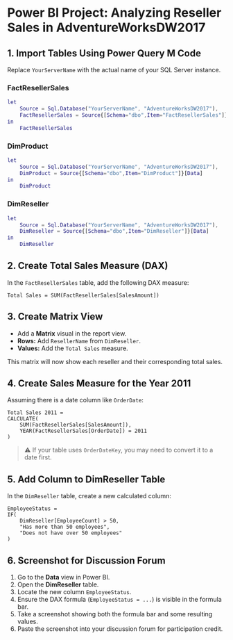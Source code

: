 # Power BI Project: Analyzing Reseller Sales in AdventureWorksDW2017

## 1. Import Tables Using Power Query M Code

Replace `YourServerName` with the actual name of your SQL Server instance.

### FactResellerSales

```m
let
    Source = Sql.Database("YourServerName", "AdventureWorksDW2017"),
    FactResellerSales = Source{[Schema="dbo",Item="FactResellerSales"]}[Data]
in
    FactResellerSales
```

### DimProduct

```m
let
    Source = Sql.Database("YourServerName", "AdventureWorksDW2017"),
    DimProduct = Source{[Schema="dbo",Item="DimProduct"]}[Data]
in
    DimProduct
```

### DimReseller

```m
let
    Source = Sql.Database("YourServerName", "AdventureWorksDW2017"),
    DimReseller = Source{[Schema="dbo",Item="DimReseller"]}[Data]
in
    DimReseller
```

## 2. Create Total Sales Measure (DAX)

In the `FactResellerSales` table, add the following DAX measure:

```dax
Total Sales = SUM(FactResellerSales[SalesAmount])
```

## 3. Create Matrix View

- Add a **Matrix** visual in the report view.
- **Rows:** Add `ResellerName` from `DimReseller`.
- **Values:** Add the `Total Sales` measure.

This matrix will now show each reseller and their corresponding total sales.

## 4. Create Sales Measure for the Year 2011

Assuming there is a date column like `OrderDate`:

```dax
Total Sales 2011 =
CALCULATE(
    SUM(FactResellerSales[SalesAmount]),
    YEAR(FactResellerSales[OrderDate]) = 2011
)
```

> ⚠️ If your table uses `OrderDateKey`, you may need to convert it to a date first.

## 5. Add Column to DimReseller Table

In the `DimReseller` table, create a new calculated column:

```dax
EmployeeStatus = 
IF(
    DimReseller[EmployeeCount] > 50,
    "Has more than 50 employees",
    "Does not have over 50 employees"
)
```

## 6. Screenshot for Discussion Forum

1. Go to the **Data** view in Power BI.
2. Open the **DimReseller** table.
3. Locate the new column `EmployeeStatus`.
4. Ensure the DAX formula (`EmployeeStatus = ...`) is visible in the formula bar.
5. Take a screenshot showing both the formula bar and some resulting values.
6. Paste the screenshot into your discussion forum for participation credit.
